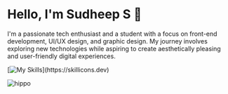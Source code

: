 # Hello, I'm Sudheep S 👋

I'm a passionate tech enthusiast and a student with a focus on front-end development, UI/UX design, and graphic design. My journey involves exploring new technologies while aspiring to create aesthetically pleasing and user-friendly digital experiences.


[![My Skills](https://skillicons.dev/icons?i=js,html,css,ae,angular,bootstrap,figma,gitlab,mysql,mongodb,nodejs,ps,py,react,sass,vite,)](https://skillicons.dev)

![hippo](https://media3.giphy.com/media/aUovxH8Vf9qDu/giphy.gif)
